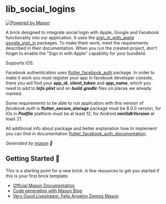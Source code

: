 # lib_social_logins

[![Powered by Mason](https://img.shields.io/endpoint?url=https%3A%2F%2Ftinyurl.com%2Fmason-badge)](https://github.com/felangel/mason)

A brick designed to integrate social login with Apple, Google and Facebook functionality into our application. It uses the [sign_in_with_apple][5] [google_sign_in][6] packages. To make them work, meet the requirements described in their documentation.
When you run the created project, don't forget to enable the "Sign in with Apple" capability for your bundleId.

Supports iOS.

Facebook authentication uses [flutter_facebook_auth][7] package. In order to make it work you must register your app in facebook developer console, there you will find your **app_id**, **client_token** and **app_name**,
which you need to add to ***Info.plist*** and on ***build.gradle*** files on places we already marked.

Some requirements to be able to run application with this version of *facebook auth* is **flutter_secure_storage** package must be 8.0.0 version,
for iOs in ***Podfile*** platform must be at least 12, for Android ***minSdkVersion*** at least 21.

All additional info about package and better explanation how to implement you can find in documentation [flutter_facebook_auth_documentation][8].


_Generated by [mason][1] 🧱_

## Getting Started 🚀

This is a starting point for a new brick.
A few resources to get you started if this is your first brick template:

- [Official Mason Documentation][2]
- [Code generation with Mason Blog][3]
- [Very Good Livestream: Felix Angelov Demos Mason][4]

[1]: https://github.com/felangel/mason
[2]: https://github.com/felangel/mason/tree/master/packages/mason_cli#readme
[3]: https://verygood.ventures/blog/code-generation-with-mason
[4]: https://youtu.be/G4PTjA6tpTU
[5]: https://pub.dev/packages/sign_in_with_apple
[6]: https://pub.dev/packages/google_sign_in
[7]: https://pub.dev/packages/flutter_facebook_auth
[8]: https://facebook.meedu.app/docs/5.x.x/intro
